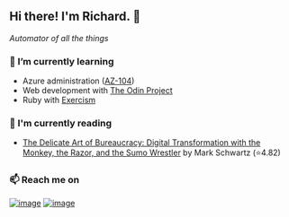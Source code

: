## Hi there!  I'm Richard. 👋
*Automator of all the things*

### 🌱 I’m currently learning
- Azure administration ([AZ-104](https://docs.microsoft.com/en-us/learn/certifications/exams/az-104))
- Web development with [The Odin Project](https://www.theodinproject.com/)
- Ruby with [Exercism](https://exercism.io/)

### 📖 I'm currently reading
<!-- GOODREADS-LIST:START -->
- [The Delicate Art of Bureaucracy: Digital Transformation with the Monkey, the Razor, and the Sumo Wrestler](https://www.goodreads.com/review/show/4044658869?utm_medium=api&utm_source=rss) by Mark  Schwartz (⭐️4.82)
<!-- GOODREADS-LIST:END -->

### 📫 Reach me on
[![image](https://img.shields.io/badge/LinkedIn-0077B5?style=for-the-badge&logo=linkedin&logoColor=white "LinkedIn")](https://www.linkedin.com/in/richard-sistern-850057b4/)
[![image](https://img.shields.io/badge/Twitter-1DA1F2?style=for-the-badge&logo=twitter&logoColor=white "Twitter")](https://twitter.com/baka_yoke)


